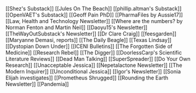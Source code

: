 [[Shez's Substack]]
[[Jules On The Beach]]
[[phillip.altman's Substack]]
[[OpenVAET's Substack]]
[[Geoff Pain PhD]]
[[PharmaFiles by Aussie17]]
[[Law, Health and Technology Newsletter]]
[[Where are the numbers? by Norman Fenton and Martin Neil]]
[[Daoyu15's Newsletter]]
[[TheWayOutSubstack's Newsletter]]
[[Dr Clare Craig]]
[[feesgarden]]
[[Maryanne Demasi, reports]]
[[The Daily Beagle]]
[[Texas Lindsay]]
[[Dystopian Down Under]]
[[ICENI Bulletins]]
[[The Forgotten Side of Medicine]]
[[Research Rebel]]
[[The Digger]]
[[DoorlessCarp's Scientific Literature Reviews]]
[[Dead Man Talking]]
[[SuperSpreader]]
[[Do Your Own Research]]
[[Unacceptable Jessica]]
[[Nepetalactone Newsletter]]
[[The Modern Inquirer]]
[[Unconditional Jessica]]
[[Igor's Newsletter]]
[[Sonia Elijah investigates]]
[[Prometheus Shrugged]]
[[Rounding the Earth Newsletter]]
[[Pandemia]]